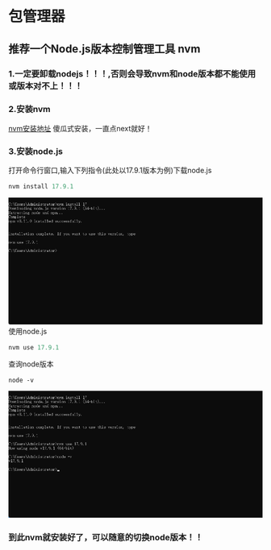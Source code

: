 # 包管理器

## 推荐一个Node.js版本控制管理工具  nvm

### 1.一定要卸载nodejs！！！,否则会导致nvm和node版本都不能使用或版本对不上！！！


### 2.安装nvm
[nvm安装地址](https://vitepress.dev/zh/reference/site-config)
傻瓜式安装，一直点next就好！

### 3.安装node.js
打开命令行窗口,输入下列指令(此处以17.9.1版本为例)下载node.js
```js
nvm install 17.9.1
```
![img](/images/nvm-install.png)
使用node.js
```js
nvm use 17.9.1
```
查询node版本
```
node -v
```
![img](/images/nvm-list.png)

### 到此nvm就安装好了，可以随意的切换node版本！！